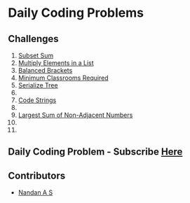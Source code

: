 # Daily Coding Problems

## Challenges

1. [Subset Sum](./Codes/1.py)
2. [Multiply Elements in a List](./Codes/2.py)
3. [Balanced Brackets](./Codes/3.py)
4. [Minimum Classrooms Required](./Codes/4.py)
5. [Serialize Tree](./Codes/5.py)
6. [](./Codes/)
7. [Code Strings](./Codes/7.py)
8. [](./Codes/)
9. [Largest Sum of Non-Adjacent Numbers](./Codes/9.py)
10. [](./Codes/)
11. [](./Codes/)
[](./Codes/)
[](./Codes/)
[](./Codes/)
[](./Codes/)


## Daily Coding Problem - Subscribe [Here](https://www.dailycodingproblem.com/)

## Contributors 

- [Nandan A S ](https://github.com/NandanSatheesh)
